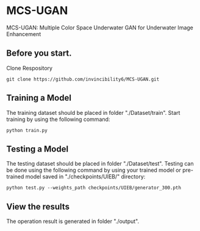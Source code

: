 # MCS-UGAN
MCS-UGAN: Multiple Color Space Underwater GAN for Underwater Image Enhancement

## Before you start.
Clone Respository
```
git clone https://github.com/invincibility6/MCS-UGAN.git
```

## Training a Model
The training dataset should be placed in folder "./Dataset/train".
Start training by using the following command:
```  
python train.py
```

## Testing a Model
The testing dataset should be placed in folder "./Dataset/test".
Testing can be done using the following command by using your trained model or pre-trained model saved in "./checkpoints/UIEB/" directory:
``` 
python test.py --weights_path checkpoints/UIEB/generator_300.pth
```

## View the results
The operation result is generated in folder "./output".

